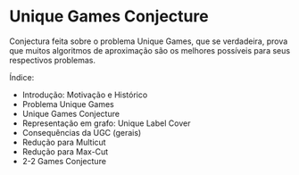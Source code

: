 # Unique Games Conjecture

Conjectura feita sobre o problema Unique Games, que se verdadeira, prova que muitos algoritmos de aproximação são os melhores possíveis para seus respectivos problemas.

Índice:
- Introdução: Motivação e Histórico
- Problema Unique Games
- Unique Games Conjecture
- Representação em grafo: Unique Label Cover
- Consequências da UGC (gerais)
- Redução para Multicut
- Redução para Max-Cut
- 2-2 Games Conjecture
